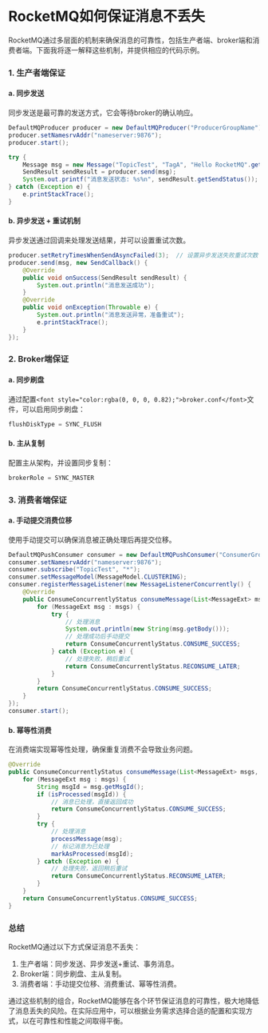 # RocketMQ如何保证消息不丢失

<font style="color:rgba(0, 0, 0, 0.82);">RocketMQ通过多层面的机制来确保消息的可靠性，包括生产者端、broker端和消费者端。下面我将逐一解释这些机制，并提供相应的代码示例。</font>

### <font style="color:rgba(0, 0, 0, 0.82);">1. 生产者端保证</font>

#### <font style="color:rgba(0, 0, 0, 0.82);">a. 同步发送</font>

<font style="color:rgba(0, 0, 0, 0.82);">同步发送是最可靠的发送方式，它会等待broker的确认响应。</font>

```java
DefaultMQProducer producer = new DefaultMQProducer("ProducerGroupName");  
producer.setNamesrvAddr("nameserver:9876");  
producer.start();  

try {  
    Message msg = new Message("TopicTest", "TagA", "Hello RocketMQ".getBytes(RemotingHelper.DEFAULT_CHARSET));  
    SendResult sendResult = producer.send(msg);  
    System.out.printf("消息发送状态: %s%n", sendResult.getSendStatus());  
} catch (Exception e) {  
    e.printStackTrace();  
}
```

#### <font style="color:rgba(0, 0, 0, 0.82);">b. 异步发送 + 重试机制</font>

<font style="color:rgba(0, 0, 0, 0.82);">异步发送通过回调来处理发送结果，并可以设置重试次数。</font>

```java
producer.setRetryTimesWhenSendAsyncFailed(3);  // 设置异步发送失败重试次数  
producer.send(msg, new SendCallback() {  
    @Override  
    public void onSuccess(SendResult sendResult) {  
        System.out.println("消息发送成功");  
    }  
    @Override  
    public void onException(Throwable e) {  
        System.out.println("消息发送异常，准备重试");  
        e.printStackTrace();  
    }  
});
```

### <font style="color:rgba(0, 0, 0, 0.82);">2. Broker端保证</font>

#### <font style="color:rgba(0, 0, 0, 0.82);">a. 同步刷盘</font>

<font style="color:rgba(0, 0, 0, 0.82);">通过配置</font>`<font style="color:rgba(0, 0, 0, 0.82);">broker.conf</font>`<font style="color:rgba(0, 0, 0, 0.82);">文件，可以启用同步刷盘：</font>

```java
flushDiskType = SYNC_FLUSH
```

#### <font style="color:rgba(0, 0, 0, 0.82);">b. 主从复制</font>

<font style="color:rgba(0, 0, 0, 0.82);">配置主从架构，并设置同步复制：</font>

```java
brokerRole = SYNC_MASTER  
```

### <font style="color:rgba(0, 0, 0, 0.82);">3. 消费者端保证</font>

#### <font style="color:rgba(0, 0, 0, 0.82);">a. 手动提交消费位移</font>

<font style="color:rgba(0, 0, 0, 0.82);">使用手动提交可以确保消息被正确处理后再提交位移。</font>

```java
DefaultMQPushConsumer consumer = new DefaultMQPushConsumer("ConsumerGroupName");  
consumer.setNamesrvAddr("nameserver:9876");  
consumer.subscribe("TopicTest", "*");  
consumer.setMessageModel(MessageModel.CLUSTERING);  
consumer.registerMessageListener(new MessageListenerConcurrently() {  
    @Override  
    public ConsumeConcurrentlyStatus consumeMessage(List<MessageExt> msgs, ConsumeConcurrentlyContext context) {  
        for (MessageExt msg : msgs) {  
            try {  
                // 处理消息  
                System.out.println(new String(msg.getBody()));  
                // 处理成功后手动提交  
                return ConsumeConcurrentlyStatus.CONSUME_SUCCESS;  
            } catch (Exception e) {  
                // 处理失败，稍后重试  
                return ConsumeConcurrentlyStatus.RECONSUME_LATER;  
            }  
        }  
        return ConsumeConcurrentlyStatus.CONSUME_SUCCESS;  
    }  
});  
consumer.start();
```

#### <font style="color:rgba(0, 0, 0, 0.82);">b. 幂等性消费</font>

<font style="color:rgba(0, 0, 0, 0.82);">在消费端实现幂等性处理，确保重复消费不会导致业务问题。</font>

```java
@Override  
public ConsumeConcurrentlyStatus consumeMessage(List<MessageExt> msgs, ConsumeConcurrentlyContext context) {  
    for (MessageExt msg : msgs) {  
        String msgId = msg.getMsgId();  
        if (isProcessed(msgId)) {  
            // 消息已处理，直接返回成功  
            return ConsumeConcurrentlyStatus.CONSUME_SUCCESS;  
        }  
        try {  
            // 处理消息  
            processMessage(msg);  
            // 标记消息为已处理  
            markAsProcessed(msgId);  
        } catch (Exception e) {  
            // 处理失败，返回稍后重试  
            return ConsumeConcurrentlyStatus.RECONSUME_LATER;  
        }  
    }  
    return ConsumeConcurrentlyStatus.CONSUME_SUCCESS;  
}
```

### <font style="color:rgba(0, 0, 0, 0.82);">总结</font>

<font style="color:rgba(0, 0, 0, 0.82);">RocketMQ通过以下方式保证消息不丢失：</font>

1. <font style="color:rgba(0, 0, 0, 0.82);">生产者端：同步发送、异步发送+重试、事务消息。</font>
2. <font style="color:rgba(0, 0, 0, 0.82);">Broker端：同步刷盘、主从复制。</font>
3. <font style="color:rgba(0, 0, 0, 0.82);">消费者端：手动提交位移、消费重试、幂等性消费。</font>

<font style="color:rgba(0, 0, 0, 0.82);">通过这些机制的组合，RocketMQ能够在各个环节保证消息的可靠性，极大地降低了消息丢失的风险。在实际应用中，可以根据业务需求选择合适的配置和实现方式，以在可靠性和性能之间取得平衡。</font>
